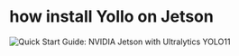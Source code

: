 # how install Yollo on Jetson


![Quick Start Guide: NVIDIA Jetson with Ultralytics YOLO11](https://docs.ultralytics.com/guides/nvidia-jetson/)
